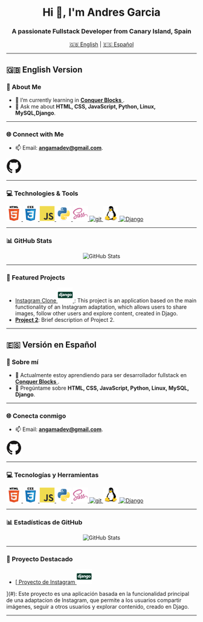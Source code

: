 <h1 align="center">Hi 👋, I'm Andres Garcia</h1>
<h3 align="center">A passionate Fullstack Developer from Canary Island, Spain</h3>

<p align="center">
  <a href="#english-version">🇬🇧 English</a> | <a href="#versión-en-español">🇪🇸 Español</a>
</p>

---

## 🇬🇧 English Version  

### 🌟 About Me  
- 🌱 I’m currently learning in 
<a href="https://www.conquerblocks.com/" target="_blank" rel="noreferrer">**Conquer Blocks** </a>.  
- 💬 Ask me about **HTML, CSS, JavaScript, Python, Linux, MySQL,Django**.  

---

### 🌐 Connect with Me  
- 📫 Email: **angamadev@gmail.com**.  

<p align="left">
<a href="https://github.com/angamadev" target="_blank" rel="noreferrer"> 
  <img src="https://raw.githubusercontent.com/devicons/devicon/master/icons/github/github-original.svg" alt="GitHub" width="40" height="40"/> 
</a>
</p>

---

### 💻 Technologies & Tools  
<p align="left">
<a href="https://www.w3.org/html/" target="_blank" rel="noreferrer"> <img src="https://raw.githubusercontent.com/devicons/devicon/master/icons/html5/html5-original-wordmark.svg" alt="html5" width="40" height="40"/> </a>
<a href="https://www.w3schools.com/css/" target="_blank" rel="noreferrer"> <img src="https://raw.githubusercontent.com/devicons/devicon/master/icons/css3/css3-original-wordmark.svg" alt="css3" width="40" height="40"/> </a> 
<a href="https://developer.mozilla.org/en-US/docs/Web/JavaScript" target="_blank" rel="noreferrer"> <img src="https://raw.githubusercontent.com/devicons/devicon/master/icons/javascript/javascript-original.svg" alt="javascript" width="40" height="40"/> </a>
<a href="https://www.python.org" target="_blank" rel="noreferrer"> <img src="https://raw.githubusercontent.com/devicons/devicon/master/icons/python/python-original.svg" alt="python" width="40" height="40"/> </a> 
<a href="https://sass-lang.com" target="_blank" rel="noreferrer"> <img src="https://raw.githubusercontent.com/devicons/devicon/master/icons/sass/sass-original.svg" alt="sass" width="40" height="40"/> </a> 
<a href="https://git-scm.com/" target="_blank" rel="noreferrer"> <img src="https://www.vectorlogo.zone/logos/git-scm/git-scm-icon.svg" alt="git" width="40" height="40"/> </a> 
<a href="https://www.linux.org/" target="_blank" rel="noreferrer"> <img src="https://raw.githubusercontent.com/devicons/devicon/master/icons/linux/linux-original.svg" alt="linux" width="40" height="40"/> </a> 
<a href="https://www.djangoproject.com/" target="_blank" rel="noreferrer"> 
  <img src="https://static-00.iconduck.com/assets.00/django-icon-201x256-i51qs26r.png" alt="Django" width="40" height="40" style="background-color:white;"/> 
</a>
<!-- More icons here -->
</p>

---

### 📊 GitHub Stats  
<p align="center">
  <img src="https://github-readme-stats.vercel.app/api?username=angamadev&show_icons=true&theme=tokyonight" alt="GitHub Stats" width="400"/>
</p>

---

### 📁 Featured Projects  
- [<a href="https://github.com/angamadev/Instagram" target="_blank" rel="noreferrer"> Instagram Clone
  <img src="https://raw.githubusercontent.com/devicons/devicon/master/icons/django/django-original.svg" alt="Django" width="40" height="40" /> 
</a>](#): This project is an application based on the main functionality of an Instagram adaptation, which allows users to share images, follow other users and explore content, created in Djago.  
- [**Project 2**](#): Brief description of Project 2.  

---

## 🇪🇸 Versión en Español  

### 🌟 Sobre mí  
- 🌱 Actualmente estoy aprendiendo para ser desarrollador fullstack en <a href="https://www.conquerblocks.com/" target="_blank" rel="noreferrer">**Conquer Blocks** </a>.  
- 💬 Pregúntame sobre **HTML, CSS, JavaScript, Python, Linux, MySQL, Django**.  

---

### 🌐 Conecta conmigo 
- 📫 Email: **angamadev@gmail.com**.  

<p align="left">
<a href="https://github.com/angamadev" target="_blank" rel="noreferrer"> 
  <img src="https://raw.githubusercontent.com/devicons/devicon/master/icons/github/github-original.svg" alt="GitHub" width="40" height="40"/> 
</a>
</p>

---

### 💻 Tecnologías y Herramientas  
<p align="left">
<a href="https://www.w3.org/html/" target="_blank" rel="noreferrer"> <img src="https://raw.githubusercontent.com/devicons/devicon/master/icons/html5/html5-original-wordmark.svg" alt="html5" width="40" height="40"/> </a>
<a href="https://www.w3schools.com/css/" target="_blank" rel="noreferrer"> <img src="https://raw.githubusercontent.com/devicons/devicon/master/icons/css3/css3-original-wordmark.svg" alt="css3" width="40" height="40"/> </a> 
<a href="https://developer.mozilla.org/en-US/docs/Web/JavaScript" target="_blank" rel="noreferrer"> <img src="https://raw.githubusercontent.com/devicons/devicon/master/icons/javascript/javascript-original.svg" alt="javascript" width="40" height="40"/> </a>
<a href="https://www.python.org" target="_blank" rel="noreferrer"> <img src="https://raw.githubusercontent.com/devicons/devicon/master/icons/python/python-original.svg" alt="python" width="40" height="40"/> </a> 
<a href="https://sass-lang.com" target="_blank" rel="noreferrer"> <img src="https://raw.githubusercontent.com/devicons/devicon/master/icons/sass/sass-original.svg" alt="sass" width="40" height="40"/> </a> 
<a href="https://git-scm.com/" target="_blank" rel="noreferrer"> <img src="https://www.vectorlogo.zone/logos/git-scm/git-scm-icon.svg" alt="git" width="40" height="40"/> </a> 
<a href="https://www.linux.org/" target="_blank" rel="noreferrer"> <img src="https://raw.githubusercontent.com/devicons/devicon/master/icons/linux/linux-original.svg" alt="linux" width="40" height="40"/> </a> 
<a href="https://www.djangoproject.com/" target="_blank" rel="noreferrer"> 
  <img src="https://static-00.iconduck.com/assets.00/django-icon-201x256-i51qs26r.png" alt="Django" width="40" height="40" style="background-color:white;"/> 
</a>
<!-- More icons here -->
</p>

---

### 📊 Estadísticas de GitHub  
<p align="center">
  <img src="https://github-readme-stats.vercel.app/api?username=angamadev&show_icons=true&theme=tokyonight" alt="GitHub Stats" width="400"/>
</p>

---

### 📁 Proyecto Destacado  
- [<a href="https://github.com/angamadev/Instagram" target="_blank" rel="noreferrer"> Proyecto de Instagram
  <img src="https://raw.githubusercontent.com/devicons/devicon/master/icons/django/django-original.svg" alt="Django" width="40" height="40" /> 
</a>
](#): Este proyecto es una aplicación basada en la funcionalidad principal de una adaptacion de Instagram, que permite a los usuarios compartir imágenes, seguir a otros usuarios y explorar contenido, creado en Djago.  

---

